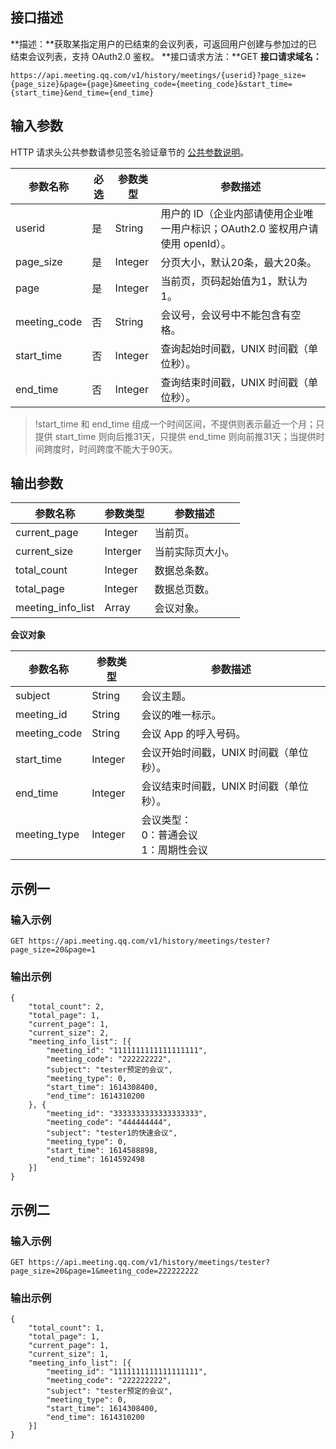 ## 接口描述
**描述：**获取某指定用户的已结束的会议列表，可返回用户创建与参加过的已结束会议列表，支持 OAuth2.0 鉴权。
**接口请求方法：**GET
**接口请求域名：**
```plaintext
https://api.meeting.qq.com/v1/history/meetings/{userid}?page_size={page_size}&page={page}&meeting_code={meeting_code}&start_time={start_time}&end_time={end_time}
```


## 输入参数
HTTP 请求头公共参数请参见签名验证章节的 [公共参数说明](https://cloud.tencent.com/document/product/1095/42413#.E5.85.AC.E5.85.B1.E5.8F.82.E6.95.B0)。

| 参数名称     | 必选 | 参数类型 | 参数描述                                                     |
| ------------ | ---- | -------- | ------------------------------------------------------------ |
| userid       | 是   | String   | 用户的 ID（企业内部请使用企业唯一用户标识；OAuth2.0 鉴权用户请使用 openId）。 |
| page_size    | 是   | Integer  | 分页大小，默认20条，最大20条。                                 |
| page         | 是   | Integer  | 当前页，页码起始值为1，默认为1。                               |
| meeting_code | 否   | String   | 会议号，会议号中不能包含有空格。                           |
| start_time   | 否   | Integer  | 查询起始时间戳，UNIX 时间戳（单位秒）。                   |
| end_time     | 否   | Integer  | 查询结束时间戳，UNIX 时间戳（单位秒）。                      |

>!start_time 和 end_time 组成一个时间区间，不提供则表示最近一个月；只提供 start_time 则向后推31天，只提供 end_time 则向前推31天；当提供时间跨度时，时间跨度不能大于90天。

## 输出参数

| 参数名称          | 参数类型 | 参数描述       |
| ----------------- | -------- | -------------- |
| current_page      | Integer  | 当前页。          |
| current_size      | Interger | 当前实际页大小。 |
| total_count       | Integer  | 数据总条数。     |
| total_page        | Integer  | 数据总页数。     |
| meeting_info_list | Array    | 会议对象。       |

**会议对象**

| 参数名称     | 参数类型 | 参数描述                                 |
| ------------ | -------- | ---------------------------------------- |
| subject      | String   | 会议主题。                                 |
| meeting_id   | String   | 会议的唯一标示。                           |
| meeting_code | String   | 会议 App 的呼入号码。                        |
| start_time   | Integer   | 会议开始时间戳，UNIX 时间戳（单位秒）。      |
| end_time     | Integer  | 会议结束时间戳，UNIX 时间戳（单位秒）。    |
| meeting_type | Integer  | 会议类型：<br>0：普通会议<br>1：周期性会议 |


## 示例一
### 输入示例


```plaintext
GET https://api.meeting.qq.com/v1/history/meetings/tester?page_size=20&page=1

```

### 输出示例

```plaintext
{
	"total_count": 2,
	"total_page": 1,
	"current_page": 1,
	"current_size": 2,
	"meeting_info_list": [{
		"meeting_id": "1111111111111111111",
		"meeting_code": "222222222",
		"subject": "tester预定的会议",
		"meeting_type": 0,
		"start_time": 1614308400,
		"end_time": 1614310200
	}, {
		"meeting_id": "3333333333333333333",
		"meeting_code": "444444444",
		"subject": "tester1的快速会议",
		"meeting_type": 0,
		"start_time": 1614588898,
		"end_time": 1614592498
	}]
}

```


## 示例二
### 输入示例

```plaintext
GET https://api.meeting.qq.com/v1/history/meetings/tester?page_size=20&page=1&meeting_code=222222222

```

### 输出示例


```plaintext
{
	"total_count": 1,
	"total_page": 1,
	"current_page": 1,
	"current_size": 1,
	"meeting_info_list": [{
		"meeting_id": "1111111111111111111",
		"meeting_code": "222222222",
		"subject": "tester预定的会议",
		"meeting_type": 0,
		"start_time": 1614308400,
		"end_time": 1614310200
	}]
}

```

